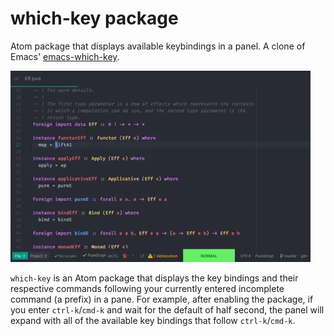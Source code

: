 # which-key package

Atom package that displays available keybindings in a panel. A clone of Emacs' [emacs-which-key](https://github.com/justbur/emacs-which-key).

![which-key](atom-which-key.gif)

`which-key` is an Atom package that displays the key bindings and their respective commands following your currently entered incomplete command (a prefix) in a pane. For example, after enabling the package, if you enter `ctrl-k`/`cmd-k` and wait for the default of half second, the panel will expand with all of the available key bindings that follow `ctrl-k`/`cmd-k`.
